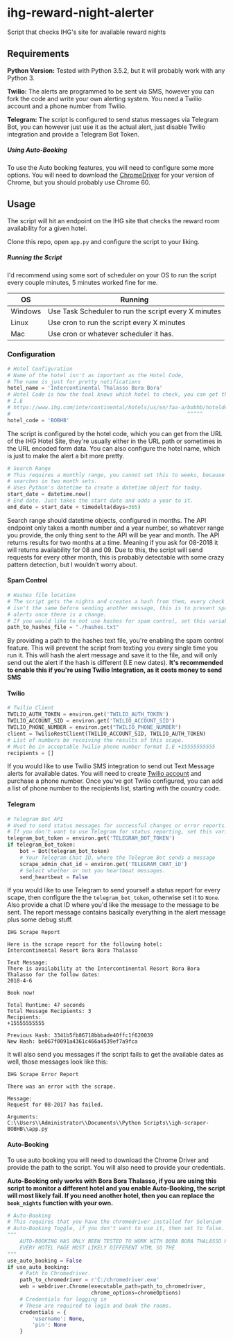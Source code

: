 # ihg-reward-night-alerter
Script that checks IHG's site for available reward nights

## Requirements
**Python Version:** Tested with Python 3.5.2, but it will probably work with any Python 3.

**Twilio:** The alerts are programmed to be sent via SMS, however you can fork the code and write your own
alerting system. You need a Twilio account and a phone number from Twilio.

**Telegram:** The script is configured to send status messages via Telegram Bot, you can however just use it as the actual alert, just disable Twilio integration and provide a Telegram Bot Token.

##### Using Auto-Booking
To use the Auto booking features, you will need to configure some more options.
You will need to download the [ChromeDriver](https://sites.google.com/a/chromium.org/chromedriver/) for your version of Chrome, but you should probably use Chrome 60.

## Usage

The script will hit an endpoint on the IHG site that checks the reward room availability for a given hotel.

Clone this repo, open `app.py` and configure the script to your liking.

##### Running the Script
I'd recommend using some sort of scheduler on your OS to run the script every couple minutes,
5 minutes worked fine for me.

| OS      |  Running                                             |
|---------|------------------------------------------------------|
| Windows | Use Task Scheduler to run the script every X minutes |
| Linux   | Use cron to run the script every X minutes           |
| Mac     | Use cron or whatever scheduler it has.               |


### Configuration
```python
# Hotel Configuration
# Name of the hotel isn't as important as the Hotel Code,
# The name is just for pretty notifications
hotel_name = 'Intercontinental Thalasso Bora Bora'
# Hotel Code is how the tool knows which hotel to check, you can get the Hotel Code from the website URL
# I.E
# https://www.ihg.com/intercontinental/hotels/us/en/faa-a/bobhb/hoteldetail?qRef=rr&qDest=Intercontinental%2Bresor...
#                                                         ^^^^^
hotel_code = 'BOBHB'
```
The script is configured by the hotel code, which you can get from the URL of the IHG Hotel Site,
they're usually either in the URL path or sometimes in the URL encoded form data.
You can also configure the hotel name, which is just to make the alert a bit more pretty.

```python
# Search Range
# This requires a monthly range, you cannot set this to weeks, because IHG's API
# searches in two month sets.
# Uses Python's datetime to create a datetime object for today.
start_date = datetime.now()
# End date. Just takes the start date and adds a year to it.
end_date = start_date + timedelta(days=365)
```
Search range should datetime objects, configured in months. The API endpoint only takes a month number and a year number,
so whatever range you provide, the only thing sent to the API will be year and month. The API returns results for two months at a time.
Meaning if you ask for 08-2018 it will returns availability for 08 and 09. Due to this, the script will send requests for every other month,
this is probably detectable with some crazy pattern detection, but I wouldn't worry about.

#### Spam Control
```python
# Hashes file location
# The script gets the nights and creates a hash from them, every check it will make sure the hash
# isn't the same before sending another message, this is to prevent spam and will only send text message
# alerts once there is a change.
# If you would like to not use hashes for spam control, set this variable to None.
path_to_hashes_file = "./hashes.txt"
```
By providing a path to the hashes text file, you're enabling the spam control feature. This will prevent the
script from texting you every single time you run it. This will hash the alert message and save it to the file,
and will only send out the alert if the hash is different (I.E new dates).
**It's recommended to enable this if you're using Twilio Integration, as it costs money to send SMS**

#### Twilio
```python
# Twilio Client
TWILIO_AUTH_TOKEN = environ.get('TWILIO_AUTH_TOKEN')
TWILIO_ACCOUNT_SID = environ.get('TWILIO_ACCOUNT_SID')
TWILIO_PHONE_NUMBER = environ.get("TWILIO_PHONE_NUMBER")
client = TwilioRestClient(TWILIO_ACCOUNT_SID, TWILIO_AUTH_TOKEN)
# List of numbers be receiving the results of this scape.
# Must be in acceptable Twilio phone number format I.E +15555555555
recipients = []
```
If you would like to use Twilio SMS integration to send out Text Message alerts for available dates.
You will need to create [Twilio account](https://www.twilio.com) and purchase a phone number.
Once you've got Twilio configured, you can add a list of phone number to the recipients list, starting with the
country code.

#### Telegram
```python
# Telegram Bot API
# Used to send status messages for successful changes or error reports.
# If you don't want to use Telegram for status reporting, set this variable to None
telegram_bot_token = environ.get('TELEGRAM_BOT_TOKEN')
if telegram_bot_token:
    bot = Bot(telegram_bot_token)
    # Your Telegram Chat ID, where the Telegram Bot sends a message
    scrape_admin_chat_id = environ.get('TELEGRAM_CHAT_iD')
    # Select whether or not you heartbeat messages.
    send_heartbeat = False
```
If you would like to use Telegram to send yourself a status report for every scape, then configure the the `telegram_bot_token`, otherwise set it to `None`.
Also provide a chat ID where you'd like the message to the message to be sent. The report message contains basically everything in the alert message plus some debug stuff.

```console
IHG Scrape Report

Here is the scrape report for the following hotel:
Intercontinental Resort Bora Bora Thalasso

Text Message:
There is availability at the Intercontinental Resort Bora Bora Thalasso for the follow dates:
2018-4-6

Book now!

Total Runtime: 47 seconds
Total Message Recipients: 3
Recipients:
+15555555555

Previous Hash: 3341b5fb86718bbbade40ffc1f620039
New Hash: be067f0091a4361c466a4539ef7a9fca
```

It will also send you messages if the script fails to get the available dates as well, those messages look like this:
```console
IHG Scrape Error Report

There was an error with the scrape.

Message:
Request for 08-2017 has failed.

Arguments:
C:\\Users\\Administrator\\Documents\\Python Scripts\\igh-scraper-BOBHB\\app.py
```

#### Auto-Booking
To use auto booking you will need to download the Chrome Driver and provide the path to the script. You will also need to provide your credentials.

**Auto-Booking only works with Bora Bora Thalasso, if you are using this script to monitor a different hotel and you enable Auto-Booking, the script will most likely fail.
If you need another hotel, then you can replace the `book_nights` function with your own.**

```python
# Auto-Booking
# This requires that you have the chromedriver installed for Selenium
# Auto-Booking Toggle, if you don't want to use it, then set to false.
"""
    AUTO-BOOKING HAS ONLY BEEN TESTED TO WORK WITH BORA BORA THALASSO HOTEL.
    EVERY HOTEL PAGE MOST LIKELY DIFFERENT HTML SO THE
"""
use_auto_booking = False
if use_auto_booking:
    # Path to Chromedriver.
    path_to_chromedriver = r'C:/chromedriver.exe'
    web = webdriver.Chrome(executable_path=path_to_chromedriver,
                           chrome_options=chromeOptions)
    # Credentials for logging in
    # These are required to login and book the rooms.
    credentials = {
        'username': None,
        'pin': None
    }
```